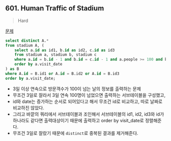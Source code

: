 ## 601. Human Traffic of Stadium

> Hard

[문제](https://leetcode.com/problems/human-traffic-of-stadium/submissions/)



```sql
select distinct A.*
from stadium A, (
    select a.id as id1, b.id as id2, c.id as id3
    from stadium a, stadium b, stadium c
    where a.id = b.id - 1 and b.id = c.id - 1 and a.people >= 100 and b.people >= 100 and c.people >= 100
    order by a.visit_date
) as B
where A.id = B.id1 or A.id = B.id2 or A.id = B.id3
order by a.visit_date;
```

- 3일 이상 연속으로 방문객수가 100이 넘는 날의 정보를 출력하는 문제
- 무조건 3일로 잘라서 3일 연속 100명이 넘었으면 출력하는 서브테이블을 구성했고, 
- id와 date는 증가하는 순서로 되어있다고 해서 무조건 id로 비교하고, 따로 날짜로 비교하진 않았다.
- 그리고 바깥의 쿼리에서 서브테이블과 조인해서 서브테이블의 id1, id2, id3와 id가 하나라도 같다면 출력대상이기 때문에 출력하고 order by visit_date로 정렬해준다.
- 무조건 3일로 잘랐기 때문에 `distinct`로 중복된 결과를 제거해준다.
